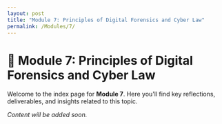 ```yaml
---
layout: post
title: "Module 7: Principles of Digital Forensics and Cyber Law"
permalink: /Modules/7/
---
```


# 📘 Module 7: Principles of Digital Forensics and Cyber Law

Welcome to the index page for **Module 7**. Here you'll find key reflections, deliverables, and insights related to this topic.

*Content will be added soon.*
